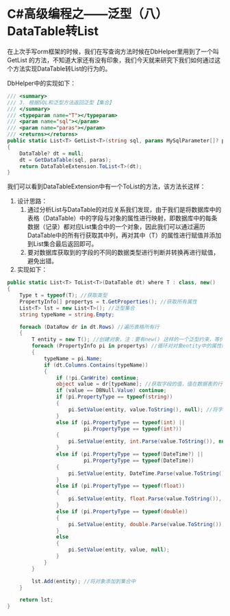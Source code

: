 # C#高级编程之——泛型（八）DataTable转List

在上次手写orm框架的时候，我们在写查询方法时候在DbHelper里用到了一个叫 GetList<T> 的方法，不知道大家还有没有印象，我们今天就来研究下我们如何通过这个方法实现DataTable转List的行为的。

DbHelper中的实现如下：

```csharp
/// <summary>
/// 3. 根据SQL和泛型方法返回泛型【集合】
/// </summary>
/// <typeparam name="T"></typeparam>
/// <param name="sql"></param>
/// <param name="paras"></param>
/// <returns></returns>
public static List<T> GetList<T>(string sql, params MySqlParameter[]? paras) where T : class, new()
{
    DataTable? dt = null;
    dt = GetDataTable(sql, paras);
    return DataTableExtension.ToList<T>(dt);
}
```

我们可以看到DataTableExtension中有一个ToList<T>的方法，该方法长这样：

1. 设计思路：
   1. 通过分析List<T>与DataTable的对应关系我们发现，由于我们是将数据库中的表格（DataTable）中的字段与对象的属性进行映射，即数据库中的每条数据（记录）都对应List集合中的一个对象，因此我们可以通过遍历DataTable中的所有行获取其中列，再对其中（T）的属性进行赋值并添加到List集合最后返回即可。
   2. 要对数据库获取到的字段的不同的数据类型进行判断并转换再进行赋值，避免出错。
2. 实现如下：

```csharp
public static List<T> ToList<T>(DataTable dt) where T : class, new()
{
    Type t = typeof(T); //获取类型
    PropertyInfo[] propertys = t.GetProperties(); //获取所有属性
    List<T> lst = new List<T>(); //泛型集合
    string typeName = string.Empty;

    foreach (DataRow dr in dt.Rows) //遍历表格所有行
    {
        T entity = new T(); //创建对象，注：要有new() 这样的一个泛型约束，等价于Activator.CreateInstance<T>()
        foreach (PropertyInfo pi in propertys) //循环对对象entity中的属性赋值
        {
            typeName = pi.Name;
            if (dt.Columns.Contains(typeName))
            {
                if (!pi.CanWrite) continue;
                object value = dr[typeName]; //获取字段的值，值在数据表的行中
                if (value == DBNull.Value) continue;
                if (pi.PropertyType == typeof(string))
                {
                    pi.SetValue(entity, value.ToString(), null); //将字段赋值给属性
                }
                else if (pi.PropertyType == typeof(int) ||
                         pi.PropertyType == typeof(int?))
                {
                    pi.SetValue(entity, int.Parse(value.ToString()), null);
                }
                else if (pi.PropertyType == typeof(DateTime?) ||
                         pi.PropertyType == typeof(DateTime))
                {
                    pi.SetValue(entity, DateTime.Parse(value.ToString()), null);
                }
                else if (pi.PropertyType == typeof(float))
                {
                    pi.SetValue(entity, float.Parse(value.ToString()), null);
                }
                else if (pi.PropertyType == typeof(double))
                {
                    pi.SetValue(entity, double.Parse(value.ToString()), null);
                }
                else
                {
                    pi.SetValue(entity, value, null);
                }
            }
        }

        lst.Add(entity); //将对象添加到集合中
    }

    return lst;
}
```
